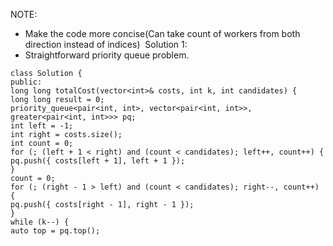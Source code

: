 NOTE:
​
- Make the code more concise(Can take count of workers from both direction instead of indices)
​
Solution 1:
​
- Straightforward priority queue problem.
​
```
class Solution {
public:
long long totalCost(vector<int>& costs, int k, int candidates) {
long long result = 0;
priority_queue<pair<int, int>, vector<pair<int, int>>, greater<pair<int, int>>> pq;
int left = -1;
int right = costs.size();
int count = 0;
for (; (left + 1 < right) and (count < candidates); left++, count++) {
pq.push({ costs[left + 1], left + 1 });
}
count = 0;
for (; (right - 1 > left) and (count < candidates); right--, count++) {
pq.push({ costs[right - 1], right - 1 });
}
while (k--) {
auto top = pq.top();